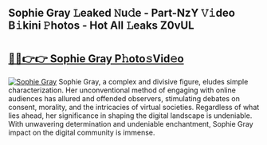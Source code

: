 ## Sophie Gray 𝙻eaked 𝙽u𝚍e - Part-NzY 𝚅𝚒deo B𝚒kini 𝙿hotos - Hot All 𝙻eaks Z0vUL

# <h2><a href="http://ld1o9io.urlbe.top/?page=Sophie+Gray">🔗🔗👉👉 Sophie Gray P𝚑oto𝚜Vid𝚎o</a></h2>

[![Sophie Gray](https://i.imgur.com/eBuTRDB.gif)](http://ld1o9io.urlbe.top/?page=Sophie+Gray)
Sophie Gray, a complex and divisive figure, eludes simple characterization. Her unconventional method of engaging with online audiences has allured and offended observers, stimulating debates on consent, morality, and the intricacies of virtual societies. Regardless of what lies ahead, her significance in shaping the digital landscape is undeniable. With unwavering determination and undeniable enchantment, Sophie Gray impact on the digital community is immense.
